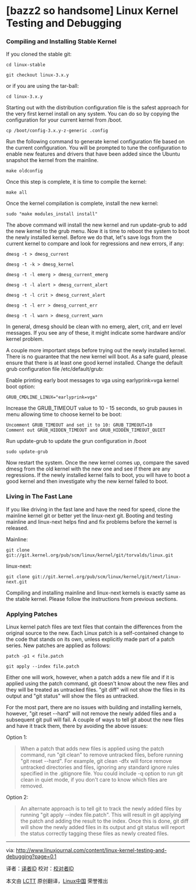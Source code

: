 [bazz2 so handsome]
Linux Kernel Testing and Debugging
================================================================================
### Compiling and Installing Stable Kernel ###

If you cloned the stable git:

    cd linux-stable

    git checkout linux-3.x.y

or if you are using the tar-ball:

    cd linux-3.x.y

Starting out with the distribution configuration file is the safest approach for the very first kernel install on any system. You can do so by copying the configuration for your current kernel from /boot.

    cp /boot/config-3.x.y-z-generic .config

Run the following command to generate kernel configuration file based on the current configuration. You will be prompted to tune the configuration to enable new features and drivers that have been added since the Ubuntu snapshot the kernel from the mainline.

    make oldconfig

Once this step is complete, it is time to compile the kernel:

    make all

Once the kernel compilation is complete, install the new kernel:

    sudo "make modules_install install"

The above command will install the new kernel and run update-grub to add the new kernel to the grub menu. Now it is time to reboot the system to boot the newly installed kernel. Before we do that, let's save logs from the current kernel to compare and look for regressions and new errors, if any: 

    dmesg -t > dmesg_current

    dmesg -t -k > dmesg_kernel

    dmesg -t -l emerg > dmesg_current_emerg

    dmesg -t -l alert > dmesg_current_alert

    dmesg -t -l crit > dmesg_current_alert

    dmesg -t -l err > dmesg_current_err

    dmesg -t -l warn > dmesg_current_warn

In general, dmesg should be clean with no emerg, alert, crit, and err level messages. If you see any of these, it might indicate some hardware and/or kernel problem.

A couple more important steps before trying out the newly installed kernel. There is no guarantee that the new kernel will boot. As a safe guard, please ensure that there is at least one good kernel installed. Change the default grub configuration file /etc/default/grub: 

Enable printing early boot messages to vga using earlyprink=vga kernel boot option:

    GRUB_CMDLINE_LINUX="earlyprink=vga" 

Increase the GRUB_TIMEOUT value to 10 - 15 seconds, so grub pauses in menu allowing time to choose kernel to be boot:

    Uncomment GRUB_TIMEOUT and set it to 10: GRUB_TIMEOUT=10 
    Comment out GRUB_HIDDEN_TIMEOUT and GRUB_HIDDEN_TIMEOUT_QUIET 

Run update-grub to update the grun configuration in /boot

    sudo update-grub 

Now restart the system. Once the new kernel comes up, compare the saved dmesg from the old kernel with the new one and see if there are any regressions. If the newly installed kernel fails to boot, you will have to boot a good kernel and then investigate why the new kernel failed to boot. 

### Living in The Fast Lane ###

If you like driving in the fast lane and have the need for speed, clone the mainline kernel git or better yet the linux-next git. Booting and testing mainline and linux-next helps find and fix problems before the kernel is released.

Mainline:

    git clone git://git.kernel.org/pub/scm/linux/kernel/git/torvalds/linux.git

linux-next:

    git clone git://git.kernel.org/pub/scm/linux/kernel/git/next/linux-next.git

Compiling and installing mainline and linux-next kernels is exactly same as the stable kernel. Please follow the instructions from previous sections. 

### Applying Patches ###

Linux kernel patch files are text files that contain the differences from the original source to the new. Each Linux patch is a self-contained change to the code that stands on its own, unless explicitly made part of a patch series. New patches are applied as follows:

    patch -p1 < file.patch

    git apply --index file.patch 

Either one will work, however, when a patch adds a new file and if it is applied using the patch command, git doesn't know about the new files and they will be treated as untracked files. "git diff" will not show the files in its output and "git status" will show the files as untracked.

For the most part, there are no issues with building and installing kernels, however, "git reset --hard" will not remove the newly added files and a subsequent git pull will fail. A couple of ways to tell git about the new files and have it track them, there by avoiding the above issues: 


Option 1:

> When a patch that adds new files is applied using the patch command, run "git clean" to remove untracked files, before running "git reset --hard". For example, git clean -dfx will force remove untracked directories and files, ignoring any standard ignore rules specified in the .gitignore file. You could include -q option to run git clean in quiet mode, if you don't care to know which files are removed.

Option 2:

> An alternate approach is to tell git to track the newly added files by running "git apply --index file.patch". This will result in git applying the patch and adding the result to the index. Once this is done, git diff will show the newly added files in its output and git status will report the status correctly tagging these files as newly created files.

--------------------------------------------------------------------------------

via: http://www.linuxjournal.com/content/linux-kernel-testing-and-debugging?page=0,1

译者：[译者ID](https://github.com/译者ID) 校对：[校对者ID](https://github.com/校对者ID)

本文由 [LCTT](https://github.com/LCTT/TranslateProject) 原创翻译，[Linux中国](http://linux.cn/) 荣誉推出
